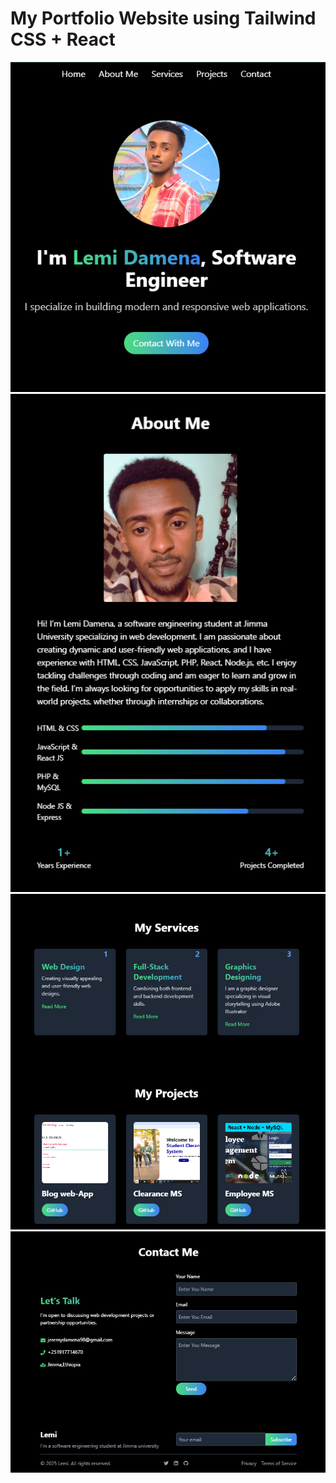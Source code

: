 
# My Portfolio Website using Tailwind CSS + React
[![home-page](https://github.com/JERMIDA/my-portfolio/blob/main/home-page.png)](https://github.com/JERMIDA/my-portfolio)  
[![about-page ](https://github.com/JERMIDA/my-portfolio/blob/main/about-page.png)](https://github.com/JERMIDA/my-portfolio)  
[![project-page](https://github.com/JERMIDA/my-portfolio/blob/main/servProj.png)](https://github.com/JERMIDA/my-portfolio)  
[![contact-page](https://github.com/JERMIDA/my-portfolio/blob/main/contact.png)](https://github.com/JERMIDA/my-portfolio)
